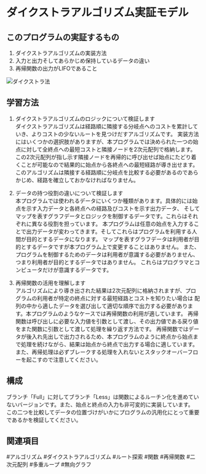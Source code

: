 # ダイクストラアルゴリズム実証モデル
## このプログラムの実証するもの
1. ダイクストラアルゴリズムの実装方法
2. 入力と出力そしてあらかじめ保持しているデータの違い
3. 再帰関数の出力がLIFOであること

![ダイクストラ法](https://user-images.githubusercontent.com/12793769/75433454-52a79380-5993-11ea-8c1a-348cef2dc830.gif)

## 学習方法
1. ダイクストラアルゴリズムのロジックについて検証します  
ダイクストラアルゴリズムは経路順に隣接する分岐点へのコストを累計していき、よりコストの少ないルートを見つけだすアルゴリズムです。 実装方法にはいくつかの選択肢がありますが、本プログラムでは決められた一つの始点に対して全終点への最短コストと隣接ノードを2次元配列で格納します。 この2次元配列が指し示す隣接ノードを再帰的に呼び出せば始点にたどり着くことが可能なので結果的に始点から各終点への最短経路が導き出せます。 このアルゴリズムは隣接する経路順に分岐点を比較する必要があるのであらかじめ、経路を確立しておかなければなりません。

1. データの持つ役割の違いについて検証します  
本プログラムでは使われるデータにいくつか種類があります。具体的には始点を示す入力データと各終点への経路及びコストを示す出力データ、 そしてマップを表すグラフデータとロジックを制御するデータです。これらはそれぞれに異なる役割を担っています。 本プログラムは任意の始点を入力することで出力データが変わってきます。そしてこれらはプログラムを利用する人間が目的とするデータになります。 マップを表すグラフデータは利用者が目的とするデータですが本プログラム上で変更することはありません。 また、プログラムを制御するためのデータは利用者が意識する必要がありません、つまり利用者が目的とするデータではありません。 これらはプログラマとコンピュータだけが意識するデータです。

1. 再帰関数の活用を理解します  
アルゴリズムにより導き出された結果は2次元配列に格納されますが、プログラムの利用者が特定の終点に対する最短経路とコストを知りたい場合は 配列の中から適したデータを選び出して適切な順序で出力する必要があります。本プログラムのようなケースでは再帰関数の利用が適しています。 再帰関数は呼び出しに必要な入力値を引数として渡し、その出力値である戻り値をまた関数に引数として渡して処理を繰り返す方法です。 再帰関数ではデータが後入れ先出しで出力されるため、本プログラムのように終点から始点まで処理を続けながら、結果は始点から終点で出力する場合に適しています。また、再帰処理は必ずブレークする処理を入れないとスタックオーバーフローを起こすので注意してください。

## 構成
ブランチ「Full」に対してブランチ「Less」は関数によるルーチン化を進めていないバージョンです。また、始点と終点の入力も非可変的に実装しています。 この二つを比較してデータの位置づけがいかにプログラムの汎用化にとって重要であるかを検証してください。

## 関連項目
#アルゴリズム #ダイクストラアルゴリズム #ルート探索 #関数 #再帰関数 #二次元配列 #多重ループ #無向グラフ
